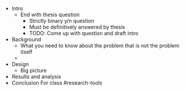 - Intro
	- End with thesis question
		- Strictly binary y/n question
		- Must be definitively answered by thesis
		- TODO: Come up with question and draft intro
- Background
	- What you need to know about the problem that is not the problem itself
	- 
- Design
	- Big picture
- Results and analysis
- Conclusion
For class #research-tools